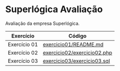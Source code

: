 # Superlógica Avaliação 

Avaliação da empresa Superlógica.

| Exercício | Código |
| ------ | ------ |
| Exercício 01 | [exercicio01/README.md][Exercicio01] |
| Exercício 02 | [exercicio02/exercicio02.php][Exercicio02] |
| Exercício 03 | [exercicio03/exercicio03.sql][Exercicio03] |

[Exercicio01]: <https://github.com/felipesafreire/superlogica-avaliacao/blob/main/exercicio01/README.md>
[Exercicio02]: <https://github.com/felipesafreire/superlogica-avaliacao/blob/main/exercicio02/exercicio02.php>
[Exercicio03]: <https://github.com/felipesafreire/superlogica-avaliacao/blob/main/exercicio03/exercicio03.sql>
